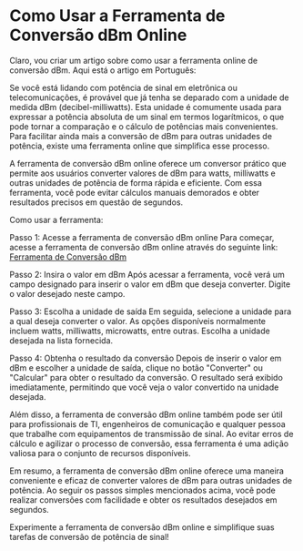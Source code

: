 Como Usar a Ferramenta de Conversão dBm Online
==============================================

Claro, vou criar um artigo sobre como usar a ferramenta online de conversão dBm. Aqui está o artigo em Português:

Se você está lidando com potência de sinal em eletrônica ou telecomunicações, é provável que já tenha se deparado com a unidade de medida dBm (decibel-milliwatts). Esta unidade é comumente usada para expressar a potência absoluta de um sinal em termos logarítmicos, o que pode tornar a comparação e o cálculo de potências mais convenientes. Para facilitar ainda mais a conversão de dBm para outras unidades de potência, existe uma ferramenta online que simplifica esse processo.

A ferramenta de conversão dBm online oferece um conversor prático que permite aos usuários converter valores de dBm para watts, milliwatts e outras unidades de potência de forma rápida e eficiente. Com essa ferramenta, você pode evitar cálculos manuais demorados e obter resultados precisos em questão de segundos.

Como usar a ferramenta:

Passo 1: Acesse a ferramenta de conversão dBm online Para começar, acesse a ferramenta de conversão dBm online através do seguinte link: [Ferramenta de Conversão dBm](https://www.onlinecalculatorsfree.com/pt/convert/dbm-converter.html)

Passo 2: Insira o valor em dBm Após acessar a ferramenta, você verá um campo designado para inserir o valor em dBm que deseja converter. Digite o valor desejado neste campo.

Passo 3: Escolha a unidade de saída Em seguida, selecione a unidade para a qual deseja converter o valor. As opções disponíveis normalmente incluem watts, milliwatts, microwatts, entre outras. Escolha a unidade desejada na lista fornecida.

Passo 4: Obtenha o resultado da conversão Depois de inserir o valor em dBm e escolher a unidade de saída, clique no botão "Converter" ou "Calcular" para obter o resultado da conversão. O resultado será exibido imediatamente, permitindo que você veja o valor convertido na unidade desejada.

Além disso, a ferramenta de conversão dBm online também pode ser útil para profissionais de TI, engenheiros de comunicação e qualquer pessoa que trabalhe com equipamentos de transmissão de sinal. Ao evitar erros de cálculo e agilizar o processo de conversão, essa ferramenta é uma adição valiosa para o conjunto de recursos disponíveis.

Em resumo, a ferramenta de conversão dBm online oferece uma maneira conveniente e eficaz de converter valores de dBm para outras unidades de potência. Ao seguir os passos simples mencionados acima, você pode realizar conversões com facilidade e obter os resultados desejados em segundos.

Experimente a ferramenta de conversão dBm online e simplifique suas tarefas de conversão de potência de sinal!